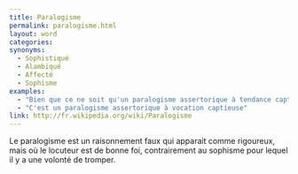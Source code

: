 ```yaml
---
title: Paralogisme
permalink: paralogisme.html
layout: word
categories:
synonyms:
  - Sophistiqué
  - Alambiqué
  - Affecté
  - Sophisme
examples:
  - "Bien que ce ne soit qu'un paralogisme assertorique à tendance captieuse."
  - "C'est un paralogisme assertorique à vocation captieuse"
link: http://fr.wikipedia.org/wiki/Paralogisme
---
```


Le paralogisme est un raisonnement faux qui apparait comme rigoureux, mais où le locuteur est de bonne foi, contrairement au sophisme pour lequel il y a une volonté de tromper.

